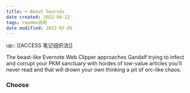 ```yaml
---
title: + About Sources
date created: 2022-06-22
tags: readme说明
date modified: 2022-07-05
---
```


up:: [[ACCESS 笔记组织法]]

The beast-like Evernote Web Clipper approaches Gandalf trying to infect and corrupt your PKM sanctuary with hordes of low-value articles you'll never read and that will drown your own thinking a pit of orc-like chaos.

### Choose
